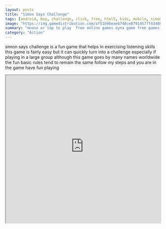 ```yaml
---
layout: posts
title: "Simon Says Challenge"
tags: [android, boy, challenge, click, free, html5, kids, mobile, simon, mobile, html5, pointandclick, free, online, games, oyna, game, free, games, play, play, games]
image: "https://img.gamedistribution.com/af51b96eaeb748ce87914577f434087d-512x384.jpeg"
summary: "mouse or tap to play  free online games oyna game free games play play games"
category: "Action"
---
```


simon says challenge is a fun game that helps in exercising listening skills this game is fairly easy but it can quickly turn into a challenge especially if playing in a large group although this game goes by many names worldwide the fun basic rules tend to remain the same follow my steps and you are in the game have fun playing

<iframe width="100%" height="480px;" src="https://html5.gamedistribution.com/af51b96eaeb748ce87914577f434087d/"></iframe>